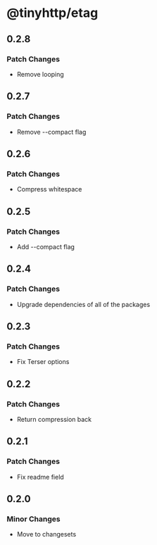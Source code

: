 # @tinyhttp/etag

## 0.2.8

### Patch Changes

- Remove looping

## 0.2.7

### Patch Changes

- Remove --compact flag

## 0.2.6

### Patch Changes

- Compress whitespace

## 0.2.5

### Patch Changes

- Add --compact flag

## 0.2.4

### Patch Changes

- Upgrade dependencies of all of the packages

## 0.2.3

### Patch Changes

- Fix Terser options

## 0.2.2

### Patch Changes

- Return compression back

## 0.2.1

### Patch Changes

- Fix readme field

## 0.2.0

### Minor Changes

- Move to changesets
